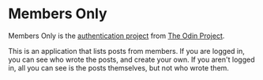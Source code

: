 # Members Only

Members Only is the [authentication project](https://www.theodinproject.com/lessons/authentication) from [The Odin Project](https://www.theodinproject.com/).  

This is an application that lists posts from members.  If you are logged in, you can see who wrote the posts, and create your own.  If you aren't logged in, all you can see is the posts themselves, but not who wrote them.   
